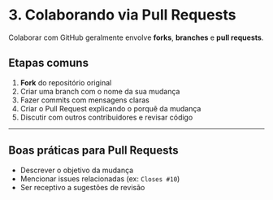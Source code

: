 # 3. Colaborando via Pull Requests

Colaborar com GitHub geralmente envolve **forks**, **branches** e **pull requests**.

## Etapas comuns

1. **Fork** do repositório original
2. Criar uma branch com o nome da sua mudança
3. Fazer commits com mensagens claras
4. Criar o Pull Request explicando o porquê da mudança
5. Discutir com outros contribuidores e revisar código

---

## Boas práticas para Pull Requests

- Descrever o objetivo da mudança
- Mencionar issues relacionadas (ex: `Closes #10`)
- Ser receptivo a sugestões de revisão